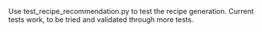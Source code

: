 Use test_recipe_recommendation.py to test the recipe generation. Current tests work, to be tried and validated through more tests.
